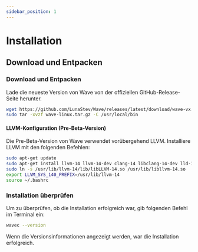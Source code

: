 ```yaml
---
sidebar_position: 1
---
```


# Installation

## Download und Entpacken

### Download und Entpacken
Lade die neueste Version von Wave von der offiziellen GitHub-Release-Seite herunter.

```bash
wget https://github.com/LunaStev/Wave/releases/latest/download/wave-vx.x.x-linux.tar.gz
sudo tar -xvzf wave-linux.tar.gz -C /usr/local/bin
```

#### LLVM-Konfiguration (Pre-Beta-Version)

Die Pre-Beta-Version von Wave verwendet vorübergehend LLVM. Installiere LLVM mit den folgenden Befehlen:

```bash
sudo apt-get update
sudo apt-get install llvm-14 llvm-14-dev clang-14 libclang-14-dev lld-14 clang
sudo ln -s /usr/lib/llvm-14/lib/libLLVM-14.so /usr/lib/libllvm-14.so
export LLVM_SYS_140_PREFIX=/usr/lib/llvm-14
source ~/.bashrc
```

### Installation überprüfen

Um zu überprüfen, ob die Installation erfolgreich war, gib folgenden Befehl im Terminal ein:

```bash
wavec --version
```

Wenn die Versionsinformationen angezeigt werden, war die Installation erfolgreich.
